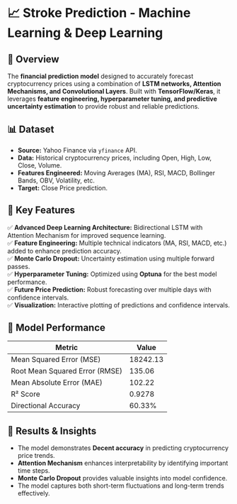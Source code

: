 # 📈 Stroke Prediction - Machine Learning & Deep Learning

## 📌 Overview
The **financial prediction model** designed to accurately forecast cryptocurrency prices using a combination of **LSTM networks, Attention Mechanisms, and Convolutional Layers**. Built with **TensorFlow/Keras**, it leverages **feature engineering, hyperparameter tuning, and predictive uncertainty estimation** to provide robust and reliable predictions.

## 📊 Dataset
- **Source:** Yahoo Finance via `yfinance` API.  
- **Data:** Historical cryptocurrency prices, including Open, High, Low, Close, Volume.  
- **Features Engineered:** Moving Averages (MA), RSI, MACD, Bollinger Bands, OBV, Volatility, etc.  
- **Target:** Close Price prediction.

## 🧩 Key Features
✅ **Advanced Deep Learning Architecture:** Bidirectional LSTM with Attention Mechanism for improved sequence learning.  
✅ **Feature Engineering:** Multiple technical indicators (MA, RSI, MACD, etc.) added to enhance prediction accuracy.  
✅ **Monte Carlo Dropout:** Uncertainty estimation using multiple forward passes.  
✅ **Hyperparameter Tuning:** Optimized using **Optuna** for the best model performance.  
✅ **Future Price Prediction:** Robust forecasting over multiple days with confidence intervals.  
✅ **Visualization:** Interactive plotting of predictions and confidence intervals.

## 📌 Model Performance
| Metric               | Value           |
|--------------------- |-----------------|
| Mean Squared Error (MSE)    | 18242.13          |
| Root Mean Squared Error (RMSE)| 135.06         |
| Mean Absolute Error (MAE)    | 102.22          |
| R² Score                     | 0.9278         |
| Directional Accuracy         | 60.33%        |

## 📢 Results & Insights
- The model demonstrates **Decent accuracy** in predicting cryptocurrency price trends.  
- **Attention Mechanism** enhances interpretability by identifying important time steps.  
- **Monte Carlo Dropout** provides valuable insights into model confidence.  
- The model captures both short-term fluctuations and long-term trends effectively.